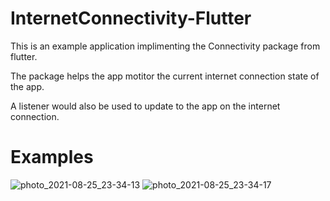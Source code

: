 # InternetConnectivity-Flutter

This is an example application implimenting the Connectivity package from flutter.

The package helps the app motitor the current internet connection state of the app.

A listener would also be used to update to the app on the internet connection.

# Examples
![photo_2021-08-25_23-34-13](https://user-images.githubusercontent.com/36519974/130820635-986b4019-4ebf-4101-9bd3-9db68f4cea31.jpg)
![photo_2021-08-25_23-34-17](https://user-images.githubusercontent.com/36519974/130820639-3484ff5b-26ec-4197-ba94-1493122c2352.jpg)

